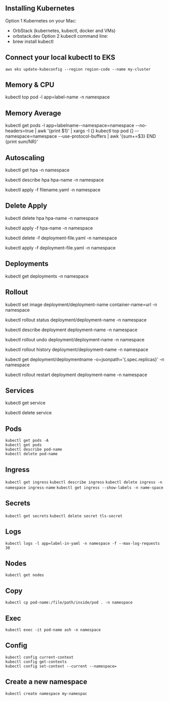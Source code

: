 ## Installing Kubernetes 
Option 1 Kubernetes on your Mac:
- OrbStack (kubernetes, kubectl, docker and VMs)
- orbstack.dev
Option 2 kubectl command line:
- brew install kubectl

## Connect your local kubectl to EKS
`aws eks update-kubeconfig --region region-code --name my-cluster`

## Memory & CPU
kubectl top pod -l app=label-name -n namespace

## Memory Average
kubectl get pods -l app=labelname--namespace=namespace --no-headers=true | awk '{print $1}' | xargs -I {} kubectl top pod {} --namespace=namespace --use-protocol-buffers | awk '{sum+=$3} END {print sum/NR}'

## Autoscaling
kubectl get hpa -n namespace

kubectl describe hpa hpa-name -n namespace

kubectl apply -f filename.yaml -n namespace

## Delete Apply

kubectl delete hpa hpa-name -n namespace

kubectl apply -f hpa-name -n namespace

kubectl delete -f deployment-file.yaml -n namespace

kubectl apply -f deployment-file.yaml -n namespace

## Deployments

kubectl get deployments -n namespace

## Rollout

kubectl set image deployment/deployment-name container-name=url -n namespace

kubectl rollout status deployment/deployment-name -n namespace

kubectl describe deployment deployment-name -n namespace

kubectl rollout undo deployment/deployment-name -n namespace

kubectl rollout history deployment/deployment-name -n namespace

kubectl get deployment/deploymentname -o=jsonpath='{.spec.replicas}' -n namespace

kubectl rollout restart deployment deployment-name -n namespace

## Services

kubectl get service

kubectl delete service <service-name>

## Pods
```
kubectl get pods -A
kubectl get pods
kubectl describe pod-name
kubectl delete pod-name
```

## Ingress
`kubectl get ingress`
`kubectl describe ingress`
`kubectl delete ingress -n namespace ingress-name`
`kubectl get ingress --show-labels -n name-space`

## Secrets
`kubectl get secrets`
`kubectl delete secret tls-secret`

## Logs
`kubectl logs -l app=label-in-yaml -n namespace -f --max-log-requests 30`

## Nodes
`kubectl get nodes`

## Copy
`kubectl cp pod-name:/file/path/inside/pod . -n namespace`

## Exec
`kubectl exec -it pod-name ash -n namespace`

## Config
```
kubectl config current-context
kubectl config get-contexts 
kubectl config set-context --current --namespace=
```

## Create a new namespace 
`kubectl create namespace my-namespac`
